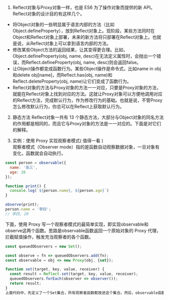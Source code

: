 1. Reflect对象与Proxy对象一样，也是 ES6 为了操作对象而提供的新 API。Reflect对象的设计目的有这样几个。
* 将Object对象的一些明显属于语言内部的方法（比如Object.defineProperty），放到Reflect对象上。现阶段，某些方法同时在Object和Reflect对象上部署，未来的新方法将只部署在Reflect对象上。也就是说，从Reflect对象上可以拿到语言内部的方法。
* 修改某些Object方法的返回结果，让其变得更合理。比如，Object.defineProperty(obj, name, desc)在无法定义属性时，会抛出一个错误，而Reflect.defineProperty(obj, name, desc)则会返回false。
* 让Object操作都变成函数行为。某些Object操作是命令式，比如name in obj和delete obj[name]，而Reflect.has(obj, name)和Reflect.deleteProperty(obj, name)让它们变成了函数行为。
* Reflect对象的方法与Proxy对象的方法一一对应，只要是Proxy对象的方法，就能在Reflect对象上找到对应的方法。这就让Proxy对象可以方便地调用对应的Reflect方法，完成默认行为，作为修改行为的基础。也就是说，不管Proxy怎么修改默认行为，你总可以在Reflect上获取默认行为。

2. 静态方法
Reflect对象一共有 13 个静态方法，大部分与Object对象的同名方法的作用都是相同的，而且它与Proxy对象的方法是一一对应的。下面是对它们的解释。

3. 实例：使用 Proxy 实现观察者模式( 值得一看 )  
观察者模式（Observer mode）指的是函数自动观察数据对象，一旦对象有变化，函数就会自动执行。
```javascript
const person = observable({
  name: '张三',
  age: 20
});

function print() {
  console.log(`${person.name}, ${person.age}`)
}

observe(print);
person.name = '李四';
// 李四, 20
```
下面，使用 Proxy 写一个观察者模式的最简单实现，即实现observable和observe这两个函数。思路是observable函数返回一个原始对象的 Proxy 代理，拦截赋值操作，触发充当观察者的各个函数。
```javascript
const queuedObservers = new Set();

const observe = fn => queuedObservers.add(fn);
const observable = obj => new Proxy(obj, {set});

function set(target, key, value, receiver) {
  const result = Reflect.set(target, key, value, receiver);
  queuedObservers.forEach(observer => observer());
  return result;
}
上面代码中，先定义了一个Set集合，所有观察者函数都放进这个集合。然后，observable函数返回原始对象的代理，拦截赋值操作。拦截函数set之中，会自动执行所有观察者。
```